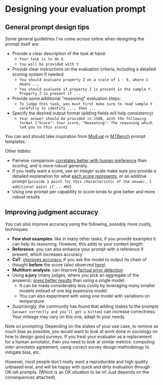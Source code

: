 # Designing your evaluation prompt

## General prompt design tips
Some general guidelines I've come across online when designing the prompt itself are:
- Provide a clear description of the task at hand:
	- `Your task is to do X`. 
	- `You will be provided with Y`.
- Provide clear instructions on the evaluation criteria, including a detailed scoring system if needed:
	- `You should evaluate property Z on a scale of 1 - 5, where 1 means ...`
	- `You should evaluate if property Z is present in the sample Y. Property Z is present if ...`
- Provide some additional "reasoning" evaluation steps:
	- `To judge this task, you must first make sure to read sample Y carefully to identify ..., then ...`
- Specify the desired output format (adding fields will help consistency)
	- `Your answer should be provided in JSON, with the following format {"Score": Your score, "Reasoning": The reasoning which led you to this score}`

You can and should take inspiration from [MixEval](https://github.com/huggingface/lighteval/blob/main/src/lighteval/tasks/extended/mix_eval/judge_prompts.pyy) or [MTBench](https://github.com/huggingface/lighteval/blob/main/src/lighteval/tasks/extended/mt_bench/judge_prompt_templates.py) prompt templates.

Other tidbits:
- Pairwise comparison [correlates better with human preference](https://arxiv.org/abs/2403.16950) than scoring, and is more robust generally.
- If you really want a score, use an integer scale make sure you provide a detailed explanation for what [each score represents](https://x.com/seungonekim/status/1749289437165769177), or an additive prompt (`provide 1 point for this characteristic of the answer, 1 additional point if ...` etc)
- Using one prompt per capability to score tends to give better and more robust results

## Improving judgment accuracy
You can also improve accuracy using the following, possibly more costly, techniques:
- **Few shot examples**: like in many other tasks, if you provide examples it can help its reasoning. However, this adds to your context length.
- **Reference**: you can also enhance your prompt with a reference if present, which increases accuracy 
- **CoT**: [improves accuracy](https://arxiv.org/abs/2212.08073), if you ask the model to output its chain of thought **before** the score (also observed [here](https://x.com/seungonekim/status/1749289437165769177))
- **Multiturn analysis**: can improve [factual error detection](https://arxiv.org/abs/2305.13281)
- Using **a jury** (many judges, where you pick an aggregate of the answers): [gives better results](https://arxiv.org/abs/2404.18796) than using a single model. 
	- It can be made considerably less costly by leveraging many smaller models instead of one big expensive model. 
	- You can also experiment with using one model with variations on temperature
- Surprisingly, the community has found that adding stakes to the prompts (`answer correctly and you'll get a kitten`) can increase correctness. Your mileage may vary on this one, adapt to your needs.

Note on prompting: Depending on the stakes of your use case, to remove as much bias as possible, you would want to look at work done in sociology on how to design good surveys. If you treat your evaluator as a replacement for a human annotator, then you need to look at similar metrics: computing inter-annotator agreement, using correct survey design methodology to mitigate bias, etc.

However, most people don't really want a reproducible and high quality unbiased eval, and will be happy with quick and dirty evaluation through OK-ish prompts. (Which is an OK situation to be in! Just depends on the consequences attached).
